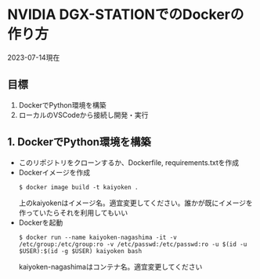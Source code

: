 # NVIDIA DGX-STATIONでのDockerの作り方

2023-07-14現在

## 目標

1. DockerでPython環境を構築
2. ローカルのVSCodeから接続し開発・実行

## 1. DockerでPython環境を構築

- このリポジトリをクローンするか、Dockerfile, requirements.txtを作成
- Dockerイメージを作成
    ```
    $ docker image build -t kaiyoken .
    ```
    上のkaiyokenはイメージ名。適宜変更してください。誰かが既にイメージを作っていたらそれを利用してもいい
- Dockerを起動
    ```
    $ docker run --name kaiyoken-nagashima -it -v /etc/group:/etc/group:ro -v /etc/passwd:/etc/passwd:ro -u $(id -u $USER):$(id -g $USER) kaiyoken bash
    ```
    kaiyoken-nagashimaはコンテナ名。適宜変更してください
    
    